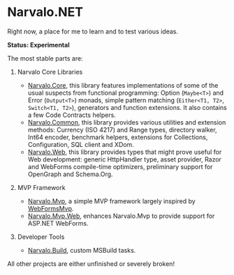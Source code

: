 Narvalo.NET
===========

Right now, a place for me to learn and to test various ideas.

**Status: Experimental**

The most stable parts are:

1. Narvalo Core Libraries
    - [Narvalo.Core](https://github.com/chtoucas/Narvalo.NET/tree/master/src/Narvalo.Core),
      this library features implementations of some of the usual suspects from
      functional programming: Option (`Maybe<T>`) and Error (`Output<T>`) monads,
      simple pattern matching (`Either<T1, T2>`, `Switch<T1, T2>`), generators
      and function extensions. It also contains a few Code Contracts helpers.
    - [Narvalo.Common](https://github.com/chtoucas/Narvalo.NET/tree/master/src/Narvalo.Common),
      this library provides various utilities and extension methods: Currency
      (ISO 4217) and Range types, directory walker, Int64 encoder,
      benchmark helpers, extensions for Collections, Configuration, SQL client
      and XDom.
    - [Narvalo.Web](https://github.com/chtoucas/Narvalo.NET/tree/master/src/Narvalo.Web),
      this library provides types that might prove useful for Web development:
      generic HttpHandler type, asset provider, Razor and WebForms compile-time
      optimizers, preliminary support for OpenGraph and Schema.Org.

2. MVP Framework
    - [Narvalo.Mvp](https://github.com/chtoucas/Narvalo.NET/tree/master/src/Narvalo.Mvp),
      a simple MVP framework largely inspired by [WebFormsMvp](https://github.com/webformsmvp/webformsmvp).
    - [Narvalo.Mvp.Web](https://github.com/chtoucas/Narvalo.NET/tree/master/src/Narvalo.Mvp.Web),
      enhances Narvalo.Mvp to provide support for ASP.NET WebForms.

3. Developer Tools
    - [Narvalo.Build](https://github.com/chtoucas/Narvalo.NET/tree/master/src/Narvalo.Build),
      custom MSBuild tasks.

All other projects are either unfinished or severely broken!
